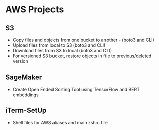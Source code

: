 # AWS Projects
## S3
* Copy files and objects from one bucket to another - (boto3 and CLI)
* Upload files from local to S3 (boto3 and CLI)
* Download files from S3 to local (boto3 and CLI)
* For versioned S3 bucket, restore objects in file to previous/deleted version
## SageMaker
* Create Open Ended Sorting Tool using TensorFlow and BERT embeddings
## iTerm-SetUp
* Shell files for AWS aliases and main zshrc file

